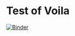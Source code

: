 # Test of Voila

[![Binder](https://mybinder.org/badge_logo.svg)](https://mybinder.org/v2/gh/BertrandJ/VoilaTestBK/master?urlpath=%2Fvoila%2Frender%2FVoilaBK.ipynb)
